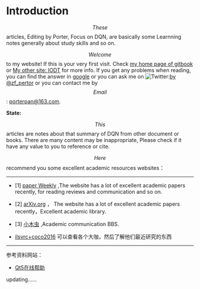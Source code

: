 # Introduction

$$These$$ articles, Editing by Porter, Focus on DQN, are basically some Learnning notes generally about study skills and so on. 

$$Welcome$$ to my website! If this is your very first visit. Check [my home page of gitbook](https://porter.gitbook.io/deep-learning-series/) or  [My other site: IODT](http://index.porterpan.top/) for more info. If you get any problems when reading, you can find the answer in [google](https://www.google.com) or you can ask me on ![Twitter](https://abs.twimg.com/favicons/favicon.ico):[by @zf_pertor](https://twitter.com/zf_pertor?lang=en) or you can contact me by $$Email$$: porterpan@163.com.  

**State:**

$$This$$ articles are notes about that summary of DQN from other document or books. There are many content may be inappropriate, Please check if it have any value to you to reference or cite.

<!-- more -->


$$Here$$ recommend you some excellent academic resources websites：

----

- [1] [paper Weekly](http://www.paperweekly.site/rank) ,The website has a lot of excellent academic papers recently, for reading reviews and communication and so on.

- [2] [arXiv.org](https://arxiv.org/) ， The website has a lot of excellent academic papers recently，Excellent academic library.

- [3] [小木虫](http://muchong.com/bbs/) ,Academic communication BBS.

- [ilsvrc+coco2016](http://image-net.org/challenges/ilsvrc+coco2016) 可以查看各个大咖，然后了解他们最近研究的东西
---



参考资料网站：

- [Qt5在线帮助](http://doc.qt.io/qt-5/qboxlayout.html)

updating......

